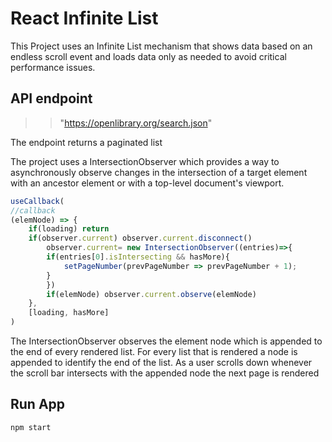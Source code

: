 # React Infinite List

This Project uses an Infinite List mechanism that shows data based on an endless scroll event and loads data only as needed to avoid critical performance issues.

## API endpoint 
>>"https://openlibrary.org/search.json"

The endpoint returns a paginated list

The project uses a IntersectionObserver which provides a way to asynchronously observe changes in the intersection of a target element with an ancestor element or with a top-level document's viewport.

```javascript
useCallback(
//callback
(elemNode) => {
    if(loading) return
    if(observer.current) observer.current.disconnect()
        observer.current= new IntersectionObserver((entries)=>{
        if(entries[0].isIntersecting && hasMore){
            setPageNumber(prevPageNumber => prevPageNumber + 1);
        }
        })
        if(elemNode) observer.current.observe(elemNode)
    },
    [loading, hasMore]
)
```
The IntersectionObserver observes the element node which is appended to the end of every rendered list. For every list that is rendered a node is appended to identify the end of the list. As a user scrolls down
whenever the scroll bar intersects with the appended node the next page is rendered

## Run App
```bash
npm start
```